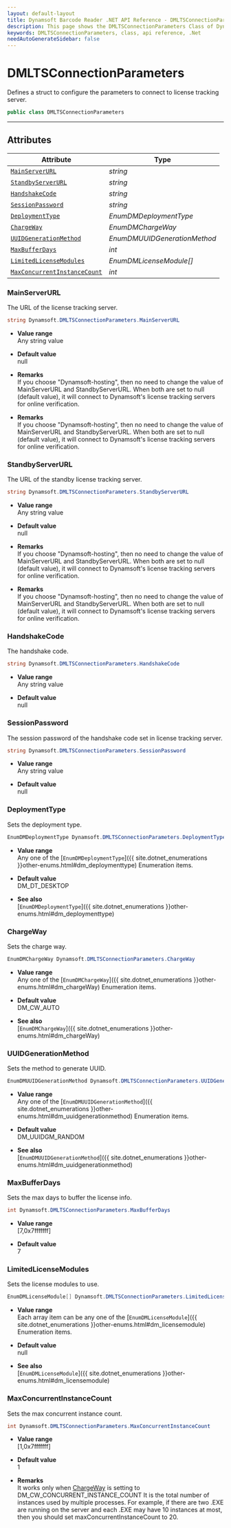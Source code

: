 ```yaml
---
layout: default-layout
title: Dynamsoft Barcode Reader .NET API Reference - DMLTSConnectionParameters Class
description: This page shows the DMLTSConnectionParameters Class of Dynamsoft Barcode Reader for .NET SDK.
keywords: DMLTSConnectionParameters, class, api reference, .Net
needAutoGenerateSidebar: false
---
```



# DMLTSConnectionParameters

Defines a struct to configure the parameters to connect to license tracking server.  

```csharp
public class DMLTSConnectionParameters
```  

---

## Attributes
    
| Attribute | Type |
|---------- | ---- |
| [`MainServerURL`](#mainserverurl) | *string* |
| [`StandbyServerURL`](#standbyserverurl) | *string* |
| [`HandshakeCode`](#handshakecode) | *string* |
| [`SessionPassword`](#sessionpassword) | *string* |
| [`DeploymentType`](#deploymenttype) | *EnumDMDeploymentType* |
| [`ChargeWay`](#chargeway) | *EnumDMChargeWay* |
| [`UUIDGenerationMethod`](#uuidgenerationmethod) | *EnumDMUUIDGenerationMethod* |
| [`MaxBufferDays`](#maxbufferdays) | *int* |
| [`LimitedLicenseModules`](#limitedlicensemodules) | *EnumDMLicenseModule[]* |
| [`MaxConcurrentInstanceCount`](#maxconcurrentinstancecount) | *int* |


### MainServerURL

The URL of the license tracking server.

```csharp
string Dynamsoft.DMLTSConnectionParameters.MainServerURL
```

- **Value range**   
    Any string value   
      
- **Default value**   
    null
    
- **Remarks**  
    If you choose "Dynamsoft-hosting", then no need to change the value of MainServerURL and StandbyServerURL. When both are set to null (default value), it will connect to Dynamsoft's license tracking servers for online verification.

- **Remarks**   
    If you choose "Dynamsoft-hosting", then no need to change the value of MainServerURL and StandbyServerURL. When both are set to null (default value), it will connect to Dynamsoft's license tracking servers for online verification.   


### StandbyServerURL

The URL of the standby license tracking server.

```csharp
string Dynamsoft.DMLTSConnectionParameters.StandbyServerURL
```

- **Value range**   
    Any string value   
      
- **Default value**   
    null
    
- **Remarks**  
    If you choose "Dynamsoft-hosting", then no need to change the value of MainServerURL and StandbyServerURL. When both are set to null (default value), it will connect to Dynamsoft's license tracking servers for online verification.

- **Remarks**   
    If you choose "Dynamsoft-hosting", then no need to change the value of MainServerURL and StandbyServerURL. When both are set to null (default value), it will connect to Dynamsoft's license tracking servers for online verification.   


### HandshakeCode

The handshake code.

```csharp
string Dynamsoft.DMLTSConnectionParameters.HandshakeCode
```

- **Value range**   
    Any string value   
      
- **Default value**   
    null

### SessionPassword

The session password of the handshake code set in license tracking server.

```csharp
string Dynamsoft.DMLTSConnectionParameters.SessionPassword
```

- **Value range**   
    Any string value   
      
- **Default value**   
    null


### DeploymentType

Sets the deployment type.

```csharp
EnumDMDeploymentType Dynamsoft.DMLTSConnectionParameters.DeploymentType
```

- **Value range**   
    Any one of the [`EnumDMDeploymentType`]({{ site.dotnet_enumerations }}other-enums.html#dm_deploymenttype) Enumeration items.   
      
- **Default value**   
    DM_DT_DESKTOP   
    
- **See also**  
    [`EnumDMDeploymentType`]({{ site.dotnet_enumerations }}other-enums.html#dm_deploymenttype)    

### ChargeWay

Sets the charge way.

```csharp
EnumDMChargeWay Dynamsoft.DMLTSConnectionParameters.ChargeWay
```

- **Value range**   
    Any one of the [`EnumDMChargeWay`]({{ site.dotnet_enumerations }}other-enums.html#dm_chargeWay) Enumeration items.   
      
- **Default value**   
    DM_CW_AUTO   
    
- **See also**  
    [`EnumDMChargeWay`]({{ site.dotnet_enumerations }}other-enums.html#dm_chargeWay)    


### UUIDGenerationMethod

Sets the method to generate UUID.

```csharp
EnumDMUUIDGenerationMethod Dynamsoft.DMLTSConnectionParameters.UUIDGenerationMethod
```

- **Value range**   
    Any one of the [`EnumDMUUIDGenerationMethod`]({{ site.dotnet_enumerations }}other-enums.html#dm_uuidgenerationmethod) Enumeration items.   
      
- **Default value**   
    DM_UUIDGM_RANDOM   
    
- **See also**  
    [`EnumDMUUIDGenerationMethod`]({{ site.dotnet_enumerations }}other-enums.html#dm_uuidgenerationmethod)    

### MaxBufferDays

Sets the max days to buffer the license info.

```csharp
int Dynamsoft.DMLTSConnectionParameters.MaxBufferDays
```

- **Value range**   
    [7,0x7fffffff]  
      
- **Default value**   
    7  
    

### LimitedLicenseModules

Sets the license modules to use.

```csharp
EnumDMLicenseModule[] Dynamsoft.DMLTSConnectionParameters.LimitedLicenseModules
```

- **Value range**   
    Each array item can be any one of the [`EnumDMLicenseModule`]({{ site.dotnet_enumerations }}other-enums.html#dm_licensemodule) Enumeration items.   
      
- **Default value**   
    null   
    
- **See also**  
    [`EnumDMLicenseModule`]({{ site.dotnet_enumerations }}other-enums.html#dm_licensemodule)    


### MaxConcurrentInstanceCount
Sets the max concurrent instance count.
```csharp
int Dynamsoft.DMLTSConnectionParameters.MaxConcurrentInstanceCount
```
- **Value range**   
    [1,0x7fffffff]   
      
- **Default value**   
    1
- **Remarks**   
    It works only when [ChargeWay](#chargeway) is setting to DM_CW_CONCURRENT_INSTANCE_COUNT
    It is the total number of instances used by multiple processes. For example, if there are two .EXE are running on the server and each .EXE may have 10 instances at most, then you should set maxConcurrentInstanceCount to 20.